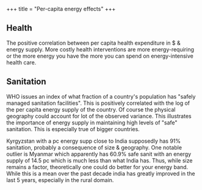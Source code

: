 +++
title = "Per-capita energy effects"
+++

## Health
The positive correlation between per capita health expenditure in $ & energy supply. More costly health interventions are more energy-requiring or the more energy you have the more you can spend on energy-intensive health care.

## Sanitation
WHO issues an index of what fraction of a country's population has "safely managed sanitation facilities". This is positively correlated with the log of the per capita energy supply of the country. Of course the physical geography could account for lot of the observed variance. This illustrates the importance of energy supply in maintaining high levels of "safe" sanitation. This is especially true of bigger countries. 

Kyrgyzstan with a pc energy supp close to India supposedly has  91%  sanitation, probably a consequence of size & geography. One notable outlier is Myanmar  which apparently  has  60.9% safe sanit with an energy supply of  14.5 pc which is much less than what India has. Thus, while size remains a factor, theoretically one could do better for your energy band. While this is a mean over the past decade india has greatly improved in the last 5 years, especially in the rural domain.
